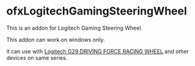 # ofxLogitechGamingSteeringWheel

This is an addon for Logitech Gaming Steering Wheel.

This addon can work on windows only.

it can use with [Logitech G29 DRIVING FORCE RACING WHEEL](https://www.logitechg.com/en-us/products/driving/driving-force-racing-wheel.html) and other devices on same series.
